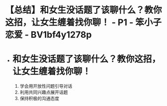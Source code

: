 # 【总结】和女生没话题了该聊什么？教你这招，让女生缠着找你聊！ - P1 - 笨小子恋爱 - BV1bf4y1278p

-   # 和女生没话题了该聊什么？教你这招，让女生缠着找你聊！
    1.  学会用开放性问题引导对话
    2.  利用共同兴趣点展开话题
    3.  保持积极的沟通态度